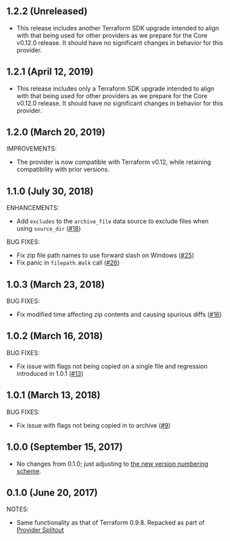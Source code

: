 ## 1.2.2 (Unreleased)

* This release includes another Terraform SDK upgrade intended to align with that being used for other providers as we prepare for the Core v0.12.0 release. It should have no significant changes in behavior for this provider.

## 1.2.1 (April 12, 2019)

* This release includes only a Terraform SDK upgrade intended to align with that being used for other providers as we prepare for the Core v0.12.0 release. It should have no significant changes in behavior for this provider.

## 1.2.0 (March 20, 2019)

IMPROVEMENTS:

* The provider is now compatible with Terraform v0.12, while retaining compatibility with prior versions.

## 1.1.0 (July 30, 2018)

ENHANCEMENTS:

* Add `excludes` to the `archive_file` data source to exclude files when using `source_dir` ([#18](https://github.com/terraform-providers/terraform-provider-archive/issues/18))

BUG FIXES:

* Fix zip file path names to use forward slash on Windows ([#25](https://github.com/terraform-providers/terraform-provider-archive/issues/25))
* Fix panic in `filepath.Walk` call ([#26](https://github.com/terraform-providers/terraform-provider-archive/issues/26))

## 1.0.3 (March 23, 2018)

BUG FIXES:

* Fix modified time affecting zip contents and causing spurious diffs ([#16](https://github.com/terraform-providers/terraform-provider-archive/issues/16))

## 1.0.2 (March 16, 2018)

BUG FIXES:

* Fix issue with flags not being copied on a single file and regression introduced in 1.0.1 ([#13](https://github.com/terraform-providers/terraform-provider-archive/issues/13))

## 1.0.1 (March 13, 2018)

BUG FIXES:

* Fix issue with flags not being copied in to archive ([#9](https://github.com/terraform-providers/terraform-provider-archive/issues/9))

## 1.0.0 (September 15, 2017)

* No changes from 0.1.0; just adjusting to [the new version numbering scheme](https://www.hashicorp.com/blog/hashicorp-terraform-provider-versioning/).

## 0.1.0 (June 20, 2017)

NOTES:

* Same functionality as that of Terraform 0.9.8. Repacked as part of [Provider Splitout](https://www.hashicorp.com/blog/upcoming-provider-changes-in-terraform-0-10/)
